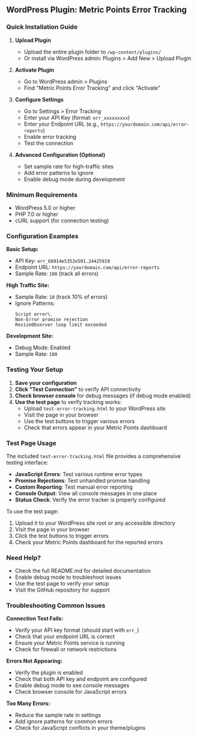## WordPress Plugin: Metric Points Error Tracking

### Quick Installation Guide

1. **Upload Plugin**
   - Upload the entire plugin folder to `/wp-content/plugins/`
   - Or install via WordPress admin: Plugins > Add New > Upload Plugin

2. **Activate Plugin**
   - Go to WordPress admin > Plugins
   - Find "Metric Points Error Tracking" and click "Activate"

3. **Configure Settings**
   - Go to Settings > Error Tracking
   - Enter your API Key (format: `err_xxxxxxxxx`)
   - Enter your Endpoint URL (e.g., `https://yourdomain.com/api/error-reports`)
   - Enable error tracking
   - Test the connection

4. **Advanced Configuration (Optional)**
   - Set sample rate for high-traffic sites
   - Add error patterns to ignore
   - Enable debug mode during development

### Minimum Requirements
- WordPress 5.0 or higher
- PHP 7.0 or higher
- cURL support (for connection testing)

### Configuration Examples

**Basic Setup:**
- API Key: `err_68914e5352e501.24425919`
- Endpoint URL: `https://yourdomain.com/api/error-reports`
- Sample Rate: `100` (track all errors)

**High Traffic Site:**
- Sample Rate: `10` (track 10% of errors)
- Ignore Patterns:
  ```
  Script error\.
  Non-Error promise rejection
  ResizeObserver loop limit exceeded
  ```

**Development Site:**
- Debug Mode: Enabled
- Sample Rate: `100`

### Testing Your Setup

1. **Save your configuration**
2. **Click "Test Connection"** to verify API connectivity
3. **Check browser console** for debug messages (if debug mode enabled)
4. **Use the test page** to verify tracking works:
   - Upload `test-error-tracking.html` to your WordPress site
   - Visit the page in your browser
   - Use the test buttons to trigger various errors
   - Check that errors appear in your Metric Points dashboard

### Test Page Usage

The included `test-error-tracking.html` file provides a comprehensive testing interface:

- **JavaScript Errors**: Test various runtime error types
- **Promise Rejections**: Test unhandled promise handling
- **Custom Reporting**: Test manual error reporting
- **Console Output**: View all console messages in one place
- **Status Check**: Verify the error tracker is properly configured

To use the test page:
1. Upload it to your WordPress site root or any accessible directory
2. Visit the page in your browser
3. Click the test buttons to trigger errors
4. Check your Metric Points dashboard for the reported errors

### Need Help?

- Check the full README.md for detailed documentation
- Enable debug mode to troubleshoot issues
- Use the test page to verify your setup
- Visit the GitHub repository for support

### Troubleshooting Common Issues

**Connection Test Fails:**
- Verify your API key format (should start with `err_`)
- Check that your endpoint URL is correct
- Ensure your Metric Points service is running
- Check for firewall or network restrictions

**Errors Not Appearing:**
- Verify the plugin is enabled
- Check that both API key and endpoint are configured
- Enable debug mode to see console messages
- Check browser console for JavaScript errors

**Too Many Errors:**
- Reduce the sample rate in settings
- Add ignore patterns for common errors
- Check for JavaScript conflicts in your theme/plugins
